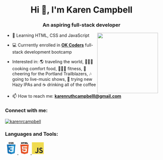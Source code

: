 <h1 align="center">Hi 👋, I'm Karen Campbell</h1>
<h3 align="center">An aspiring full-stack developer</h3>
<img align="right" src="https://media2.giphy.com/media/765ccrAiB0g9z6EApL/giphy.gif?cid=ecf05e47uxa2ef7qa1ah6e1ovn1tdedb677o8t309yri26mo&rid=giphy.gif&ct=g" width="200" height="200" padding"100">

- 🌱  Learning HTML, CSS and JavaScript

- :computer: Currrently enrolled in  [**OK Coders**](https://www.okcoders.com) full-stack development bootcamp

-  Interested in: :earth_americas: traveling the world, 👩🏼‍🍳 cooking comfort food, 🧘🏼‍♀️ fitness, :basketball: cheering for the Portland Trailblazers, :notes:  going to live-music shows, :beer: trying new Hazy IPAs and :coffee: drinking all of the coffee 
- 📫 How to reach me: **karenruthcampbelll@gmail.com**



<h3 align="left">Connect with me:</h3>
<p align="left">
<a href="https://linkedin.com/in/karenrcampbell" target="blank"><img align="center" src="https://raw.githubusercontent.com/rahuldkjain/github-profile-readme-generator/master/src/images/icons/Social/linked-in-alt.svg" alt="karenrcampbell" height="30" width="40" /></a>
</p>
<h3 align="left">Languages and Tools:</h3>
<p align="left"> <a href="https://www.w3schools.com/css/" target="_blank" rel="noreferrer"> <img src="https://raw.githubusercontent.com/devicons/devicon/master/icons/css3/css3-original-wordmark.svg" alt="css3" width="40" height="40"/> </a> <a href="https://www.w3.org/html/" target="_blank" rel="noreferrer"> <img src="https://raw.githubusercontent.com/devicons/devicon/master/icons/html5/html5-original-wordmark.svg" alt="html5" width="40" height="40"/> </a> <a href="https://developer.mozilla.org/en-US/docs/Web/JavaScript" target="_blank" rel="noreferrer"> <img src="https://raw.githubusercontent.com/devicons/devicon/master/icons/javascript/javascript-original.svg" alt="javascript" width="40" height="40"/> </a> </p>

